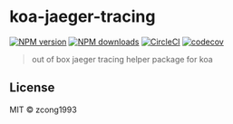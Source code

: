 # koa-jaeger-tracing

[![NPM version](https://img.shields.io/npm/v/@zcong/koa-jaeger-tracing.svg?style=flat)](https://npmjs.com/package/@zcong/koa-jaeger-tracing) [![NPM downloads](https://img.shields.io/npm/dm/@zcong/koa-jaeger-tracing.svg?style=flat)](https://npmjs.com/package/@zcong/koa-jaeger-tracing) [![CircleCI](https://circleci.com/gh/zcong1993/koa-jaeger-tracing/tree/master.svg?style=shield)](https://circleci.com/gh/zcong1993/koa-jaeger-tracing/tree/master) [![codecov](https://codecov.io/gh/zcong1993/koa-jaeger-tracing/branch/master/graph/badge.svg)](https://codecov.io/gh/zcong1993/koa-jaeger-tracing)

> out of box jaeger tracing helper package for koa

## License

MIT &copy; zcong1993
